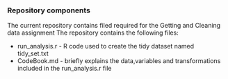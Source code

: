 ### Repository components

The current repository contains filed required for the Getting and Cleaning data assignment
The repository contains the following files:

* run_analysis.r - R code used to create the tidy dataset named tidy_set.txt
* CodeBook.md - briefly explains the data,variables and transformations included in the run_analysis.r file
